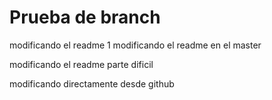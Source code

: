 # Prueba de branch

modificando el readme 1
modificando el readme en el master

modificando el readme parte dificil

modificando directamente desde github
